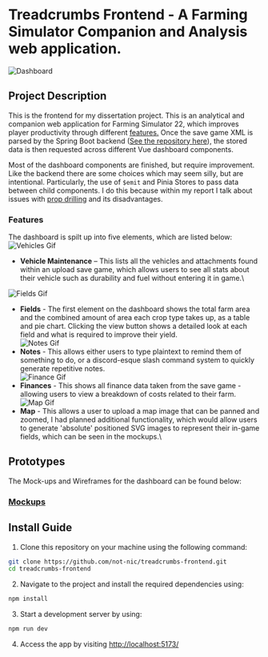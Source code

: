 # Treadcrumbs Frontend - A Farming Simulator Companion and Analysis web application.
![Dashboard](https://i.imgur.com/2Ljt9oD.png)
## Project Description
This is the frontend for my dissertation project. This is an analytical and companion web application for Farming Simulator 22, which improves player productivity through different [features.](#features) Once the save game XML is parsed by the Spring Boot backend ([See the repository here](https://github.com/not-nic/treadcrumbs-backend)), the stored data is then requested across different Vue dashboard components.

Most of the dashboard components are finished, but require improvement. Like the backend there are some choices which may seem silly, but are intentional. Particularly, the use of `$emit` and Pinia Stores to pass data between child components. I do this because within my report I talk about issues with [prop drilling](https://vuejs.org/guide/components/provide-inject.html#prop-drilling) and its disadvantages.

### Features
The dashboard is spilt up into five elements, which are listed below:
![Vehicles Gif](https://i.imgur.com/dKvbhLA.gif)
- **Vehicle Maintenance** – This lists all the vehicles and attachments found within an upload save game, which allows users to see all stats about their vehicle such as durability and fuel without entering it in game.\

![Fields Gif](https://i.imgur.com/RTtBqV9.gif)
- **Fields** - The first element on the dashboard shows the total farm area and the combined amount of area each crop type takes up, as a table and pie chart. Clicking the view button shows a detailed look at each field and what is required to improve their yield.\
![Notes Gif](https://i.imgur.com/Ke43tjA.gif)
- **Notes** - This allows either users to type plaintext to remind them of something to do, or a discord-esque slash command system to quickly generate repetitive notes.\
![Finance Gif](https://i.imgur.com/91J5PFE.gif)
- **Finances** -  This shows all finance data taken from the save game - allowing users to view a breakdown of costs related to their farm.\
![Map Gif](https://i.imgur.com/xf3DpuN.gif)
- **Map** - This allows a user to upload a map image that can be panned and zoomed, I had planned additional functionality, which would allow users to generate 'absolute' positioned SVG images to represent their in-game fields, which can be seen in the mockups.\

## Prototypes
The Mock-ups and Wireframes for the dashboard can be found below:
### [Mockups](https://www.figma.com/file/EOn8PPY4cgGB29cBBp3XdK/Mockups?type=design&node-id=168%3A315&mode=design&t=Uzp93VEuUC2rzx5p-1)

## Install Guide
1. Clone this repository on your machine using the following command:
```bash
git clone https://github.com/not-nic/treadcrumbs-frontend.git
cd treadcrumbs-frontend
```
2. Navigate to the project and install the required dependencies using:
```bash
npm install
```
3. Start a development server by using:
```bash
npm run dev
```
4. Access the app by visiting [http://localhost:5173/](http://localhost:5173/)
